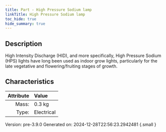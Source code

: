 ```yaml
---
title: Part - High Pressure Sodium lamp
linkTitle: High Pressure Sodium lamp
toc_hide: true
hide_summary: true
---
```


## Description
High Intensity Discharge (HID), and more specifically, High Pressure Sodium (HPS)&#10;&#9;&#9;&#9;lights have long been used as indoor grow lights, particularly for the late vegetative&#10;&#9;&#9;&#9;and flowering/fruiting stages of growth.

## Characteristics

| Attribute      | Value |
|--------:|:------|
|Mass:|0.3 kg|
|Type:|Electrical|




Version: pre-3.9.0 Generated on: 2024-12-28T22:56:23.2942481
{.small }


